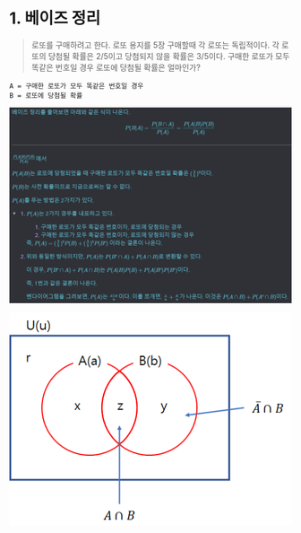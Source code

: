 # 1. 베이즈 정리

> 로또를 구매하려고 한다. 로또 용지를 5장 구매할때 각 로또는 독립적이다. 각 로또의 당첨될 확률은 2/5이고 당첨되지 않을 확률은 3/5이다. 구매한 로또가 모두 똑같은 번호일 경우 로또에 당첨될 확률은 얼마인가?

```
A = 구매한 로또가 모두 똑같은 번호일 경우
B = 로또에 당첨될 확률
```

![](/bin/Math_image/Bayes2.png)	

![](/bin/Math_image/Bayes1.png)